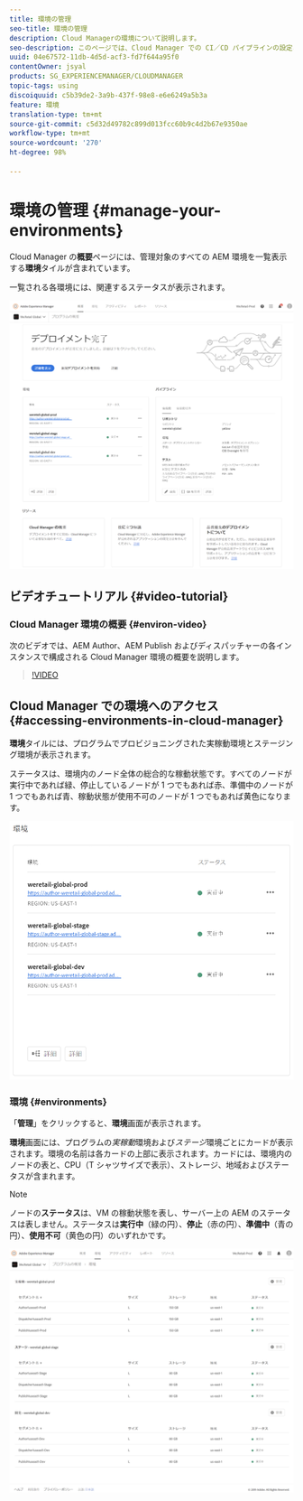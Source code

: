 ```yaml
---
title: 環境の管理
seo-title: 環境の管理
description: Cloud Managerの環境について説明します。
seo-description: このページでは、Cloud Manager での CI／CD パイプラインの設定および実行に使用される実稼動環境および非実稼動環境の一覧を示します。
uuid: 04e67572-11db-4d5d-acf3-fd7f644a95f0
contentOwner: jsyal
products: SG_EXPERIENCEMANAGER/CLOUDMANAGER
topic-tags: using
discoiquuid: c5b39de2-3a9b-437f-98e8-e6e6249a5b3a
feature: 環境
translation-type: tm+mt
source-git-commit: c5d32d49782c899d013fcc60b9c4d2b67e9350ae
workflow-type: tm+mt
source-wordcount: '270'
ht-degree: 98%

---
```



# 環境の管理 {#manage-your-environments}

Cloud Manager の&#x200B;**概要**&#x200B;ページには、管理対象のすべての AEM 環境を一覧表示する&#x200B;**環境**&#x200B;タイルが含まれています。

一覧される各環境には、関連するステータスが表示されます。

![](assets/Manage-Environ-Overview.png)

## ビデオチュートリアル {#video-tutorial}

### Cloud Manager 環境の概要 {#environ-video}

次のビデオでは、AEM Author、AEM Publish およびディスパッチャーの各インスタンスで構成される Cloud Manager 環境の概要を説明します。

>[!VIDEO](https://video.tv.adobe.com/v/26318/)

## Cloud Manager での環境へのアクセス {#accessing-environments-in-cloud-manager}

**環境**&#x200B;タイルには、プログラムでプロビジョニングされた実稼動環境とステージング環境が表示されます。

ステータスは、環境内のノード全体の総合的な稼動状態です。すべてのノードが実行中であれば緑、停止しているノードが 1 つでもあれば赤、準備中のノードが 1 つでもあれば青、稼動状態が使用不可のノードが 1 つでもあれば黄色になります。

![](assets/Environments-card-new.png)

### 環境 {#environments}

「**管理**」をクリックすると、**環境**&#x200B;画面が表示されます。

**環境**&#x200B;画面には、プログラムの&#x200B;*実稼動*&#x200B;環境および&#x200B;*ステージ*&#x200B;環境ごとにカードが表示されます。環境の名前は各カードの上部に表示されます。カードには、環境内のノードの表と、CPU（T シャツサイズで表示）、ストレージ、地域およびステータスが含まれます。

>[!NOTE]
>
>ノードの&#x200B;**ステータス**&#x200B;は、VM の稼動状態を表し、サーバー上の AEM のステータスは表しません。ステータスは&#x200B;**実行中**（緑の円）、**停止**（赤の円）、**準備中**（青の円）、**使用不可**（黄色の円）のいずれかです。

![](assets/Environments-tab.png)
